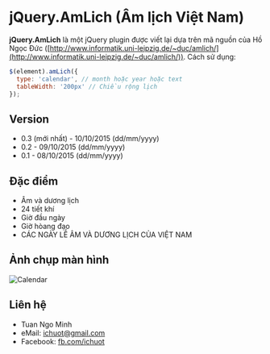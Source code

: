 jQuery.AmLich (Âm lịch Việt Nam)
======
**jQuery.AmLich** là một jQuery plugin được viết lại dựa trên mã nguồn của Hồ Ngọc Đức ([http://www.informatik.uni-leipzig.de/~duc/amlich/](http://www.informatik.uni-leipzig.de/~duc/amlich/)). Cách sử dụng:

```javascript
$(element).amLich({
  type: 'calendar', // month hoặc year hoặc text
  tableWidth: '200px' // Chiều rộng lịch
});
```
## Version
 * 0.3 (mới nhất) - 10/10/2015 (dd/mm/yyyy)
 * 0.2 - 09/10/2015 (dd/mm/yyyy)
 * 0.1 - 08/10/2015 (dd/mm/yyyy)
 
## Đặc điểm
 * Âm và dương lịch
 * 24 tiết khí
 * Giờ đầu ngày
 * Giờ hòang đạo
 * CÁC NGÀY LỄ ÂM VÀ DƯƠNG LỊCH CỦA VIỆT NAM

## Ảnh chụp màn hình
 ![Calendar](http://ichuot.github.io/data/2015-10-10_133943.png)

## Liên hệ
 * Tuan Ngo Minh
 * eMail: ichuot@gmail.com
 * Facebook: [fb.com/ichuot](https://fb.com/ichuot)
